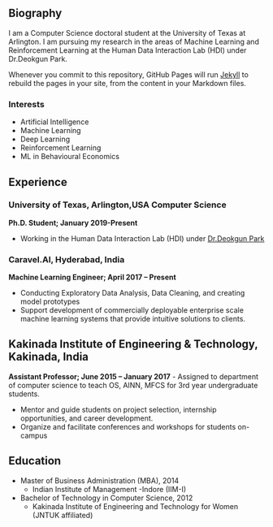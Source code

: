 ## Biography

I am a  Computer Science doctoral student at the University of Texas at Arlington. I am pursuing my research in the areas of Machine Learning and Reinforcement Learning at the Human Data Interaction Lab (HDI) under Dr.Deokgun Park.

Whenever you commit to this repository, GitHub Pages will run [Jekyll](https://jekyllrb.com/) to rebuild the pages in your site, from the content in your Markdown files.

### Interests

- Artificial Intelligence
- Machine Learning
- Deep Learning
- Reinforcement Learning
- ML in Behavioural Economics


## Experience

### University of Texas, Arlington,USA Computer Science 
**Ph.D. Student; January 2019-Present**

- Working in the Human Data Interaction Lab (HDI) under [Dr.Deokgun Park](http://crystal.uta.edu/~park/)                 

 
### Caravel.AI, Hyderabad, India
**Machine Learning Engineer; April 2017 – Present**  

- Conducting Exploratory Data Analysis, Data Cleaning, and creating model prototypes
- Support development of commercially deployable enterprise scale machine learning systems that provide  intuitive solutions to clients. 

## Kakinada Institute of Engineering & Technology, Kakinada, India
**Assistant Professor; June 2015 – January 2017**                                                                                                                                                                                                           - Assigned to department of computer science to teach OS, AINN, MFCS for 3rd year undergraduate students.
- Mentor and guide students on project selection, internship opportunities, and career development.
- Organize and facilitate conferences and workshops for students on-campus

## Education

- Master of Business Administration (MBA), 2014
  - Indian Institute of Management -Indore (IIM-I)
- Bachelor of Technology in Computer Science, 2012
  - Kakinada Institute of Engineering and Technology for Women (JNTUK affiliated)

